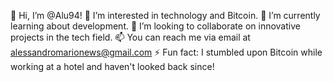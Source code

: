 👋 Hi, I’m @Alu94!
👀 I’m interested in technology and Bitcoin.
🌱 I’m currently learning about development.
💞️ I’m looking to collaborate on innovative projects in the tech field.
📫 You can reach me via email at alessandromarionews@gmail.com
⚡ Fun fact: I stumbled upon Bitcoin while working at a hotel and haven't looked back since!

<!---
Alu94/Alu94 is a ✨ special ✨ repository because its `README.md` (this file) appears on your GitHub profile.
You can click the Preview link to take a look at your changes.
--->
